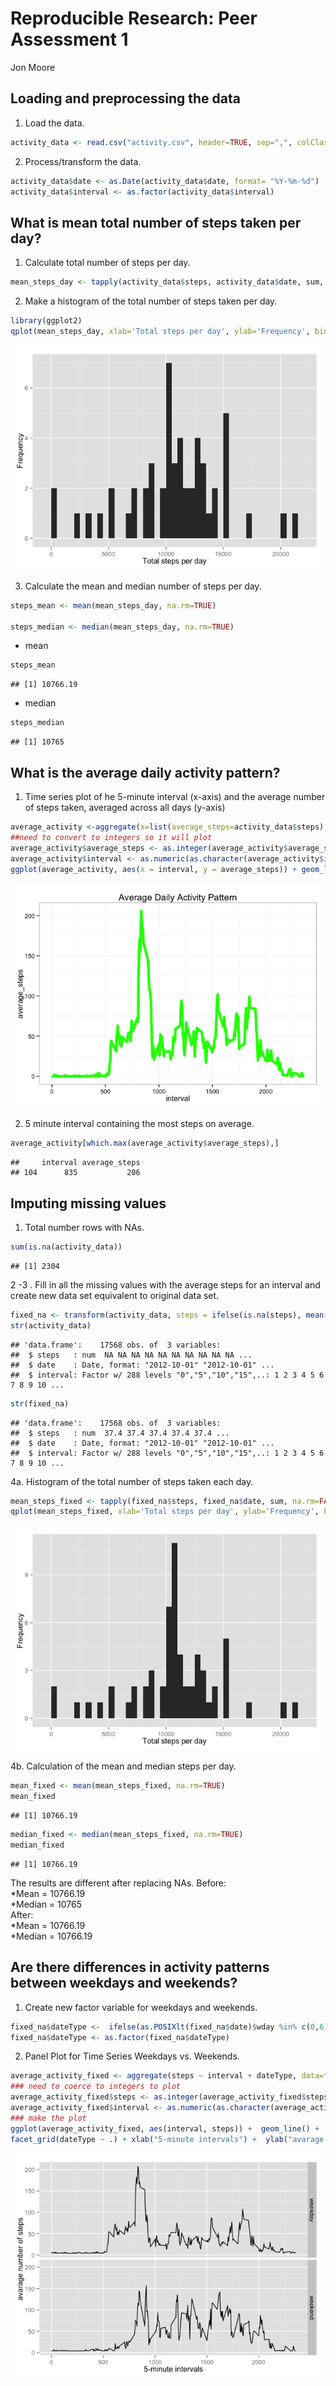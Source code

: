 # Reproducible Research: Peer Assessment 1
Jon Moore  


## Loading and preprocessing the data

1. Load the data.

```r
activity_data <- read.csv("activity.csv", header=TRUE, sep=",", colClasses = c("numeric", "character", "numeric"))
```

2. Process/transform the data.

```r
activity_data$date <- as.Date(activity_data$date, format= "%Y-%m-%d")
activity_data$interval <- as.factor(activity_data$interval)
```


## What is mean total number of steps taken per day?

1. Calculate total number of steps per day.


```r
mean_steps_day <- tapply(activity_data$steps, activity_data$date, sum, na.rm=FALSE)
```

2. Make a histogram of the total number of steps taken per day.


```r
library(ggplot2)
qplot(mean_steps_day, xlab='Total steps per day', ylab='Frequency', binwidth=500)
```

![](PA1_template1_files/figure-html/unnamed-chunk-3-1.png) 

3. Calculate the mean and median number of steps per day.


```r
steps_mean <- mean(mean_steps_day, na.rm=TRUE)

steps_median <- median(mean_steps_day, na.rm=TRUE)
```

- mean 

```r
steps_mean
```

```
## [1] 10766.19
```
- median 

```r
steps_median
```

```
## [1] 10765
```


## What is the average daily activity pattern?
1. Time series plot of he 5-minute interval (x-axis) and the average number of steps taken, averaged across all days (y-axis)

```r
average_activity <-aggregate(x=list(average_steps=activity_data$steps), by=list(interval=activity_data$interval), FUN=mean, na.rm=TRUE)
##need to convert to integers so it will plot 
average_activity$average_steps <- as.integer(average_activity$average_steps)
average_activity$interval <- as.numeric(as.character(average_activity$interval))
ggplot(average_activity, aes(x = interval, y = average_steps)) + geom_line(color="green", size=2) + labs(title="Average Daily Activity Pattern") + theme_bw()
```

![](PA1_template1_files/figure-html/unnamed-chunk-7-1.png) 

2. 5 minute interval containing the most steps on average.


```r
average_activity[which.max(average_activity$average_steps),]
```

```
##     interval average_steps
## 104      835           206
```

## Imputing missing values

1. Total number rows with NAs.

```r
sum(is.na(activity_data))
```

```
## [1] 2304
```
2 -3 . Fill in all the missing values with the average steps for an interval and create new data set equivalent to original data set.

```r
fixed_na <- transform(activity_data, steps = ifelse(is.na(steps), mean(steps, na.rm=TRUE),steps))
str(activity_data)
```

```
## 'data.frame':	17568 obs. of  3 variables:
##  $ steps   : num  NA NA NA NA NA NA NA NA NA NA ...
##  $ date    : Date, format: "2012-10-01" "2012-10-01" ...
##  $ interval: Factor w/ 288 levels "0","5","10","15",..: 1 2 3 4 5 6 7 8 9 10 ...
```

```r
str(fixed_na)
```

```
## 'data.frame':	17568 obs. of  3 variables:
##  $ steps   : num  37.4 37.4 37.4 37.4 37.4 ...
##  $ date    : Date, format: "2012-10-01" "2012-10-01" ...
##  $ interval: Factor w/ 288 levels "0","5","10","15",..: 1 2 3 4 5 6 7 8 9 10 ...
```

4a. Histogram of the total number of steps taken each day.

```r
mean_steps_fixed <- tapply(fixed_na$steps, fixed_na$date, sum, na.rm=FALSE)
qplot(mean_steps_fixed, xlab='Total steps per day', ylab='Frequency', binwidth=500)
```

![](PA1_template1_files/figure-html/unnamed-chunk-11-1.png) 

4b. Calculation of the mean and median steps per day.

```r
mean_fixed <- mean(mean_steps_fixed, na.rm=TRUE)
mean_fixed
```

```
## [1] 10766.19
```

```r
median_fixed <- median(mean_steps_fixed, na.rm=TRUE)
median_fixed
```

```
## [1] 10766.19
```
The results are different after replacing NAs.
Before:  
*Mean = 10766.19  
*Median = 10765  
After:  
*Mean = 10766.19  
*Median = 10766.19
        
## Are there differences in activity patterns between weekdays and weekends?

1. Create new factor variable for weekdays and weekends.

```r
fixed_na$dateType <-  ifelse(as.POSIXlt(fixed_na$date)$wday %in% c(0,6), 'weekend', 'weekday')
fixed_na$dateType <- as.factor(fixed_na$dateType)
```
2. Panel Plot for Time Series Weekdays vs. Weekends.

```r
average_activity_fixed <- aggregate(steps ~ interval + dateType, data=fixed_na, mean)
### need to coerce to integers to plot
average_activity_fixed$steps <- as.integer(average_activity_fixed$steps)
average_activity_fixed$interval <- as.numeric(as.character(average_activity_fixed$interval))
### make the plot
ggplot(average_activity_fixed, aes(interval, steps)) +  geom_line() + 
facet_grid(dateType ~ .) + xlab("5-minute intervals") +  ylab("avarage number of steps")
```

![](PA1_template1_files/figure-html/unnamed-chunk-14-1.png) 
